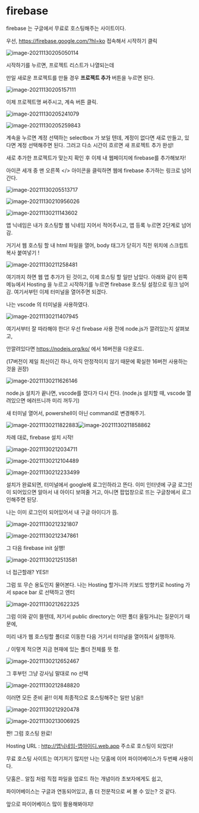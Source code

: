 # firebase 



firebase 는 구글에서 무료로 호스팅해주는 사이트이다. 



우선,  https://firebase.google.com/?hl=ko 접속해서 시작하기 클릭

![image-20211130205050114](C:\Users\user\AppData\Roaming\Typora\typora-user-images\image-20211130205050114.png)



시작하기를 누르면, 프로젝트 리스트가 나열되는데

만일 새로운 프로젝트를 만들 경우 **프로젝트 추가** 버튼을 누르면 된다. 

![image-20211130205157111](C:\Users\user\AppData\Roaming\Typora\typora-user-images\image-20211130205157111.png)





이제 프로젝트명 써주시고, 계속 버튼 클릭. 

![image-20211130205241079](C:\Users\user\AppData\Roaming\Typora\typora-user-images\image-20211130205241079.png)

![image-20211130205259843](C:\Users\user\AppData\Roaming\Typora\typora-user-images\image-20211130205259843.png)



계속을 누르면 계정 선택하는 selectbox 가 보일 텐데, 계정이 없다면 새로 만들고, 있다면 계정 선택해주면 된다. 그러고 다소 시간이 흐르면 새 프로젝트 추가 완성!



새로 추가한 프로젝트가 맞는지 확인 후 이제 내 웹페이지에 firebase를 추가해보자! 

아이콘 세개 중 맨 오른쪽 </> 아이콘을 클릭하면 웹에 firebase 추가하는 링크로 넘어간다. 

![image-20211130205513717](C:\Users\user\AppData\Roaming\Typora\typora-user-images\image-20211130205513717.png)

![image-20211130210956026](C:\Users\user\AppData\Roaming\Typora\typora-user-images\image-20211130210956026.png)

![image-20211130211143602](C:\Users\user\AppData\Roaming\Typora\typora-user-images\image-20211130211143602.png)

앱 닉네임은 내가 호스팅할 웹 닉네임 지어서 적어주시고, 앱 등록 누르면 2단계로 넘어감. 

거기서 웹 호스팅 할 내 html 파일을 열어, body 태그가 닫히기 직전 위치에 스크립트 복사 붙여넣기 !

![image-20211130211258481](C:\Users\user\AppData\Roaming\Typora\typora-user-images\image-20211130211258481.png)





여기까지 하면 웹 앱 추가가 된 것이고, 이제 호스팅 할 일만 남았다.  아래와 같이 왼쪽 메뉴에서 Hosting 을 누르고 시작하기를 누르면 firebase 호스팅 설정으로 링크 넘어감. 여기서부턴 이제 터미널을 열어주면 되겠다. 

나는 vscode 의 터미널을 사용하였다. 

![image-20211130211407945](C:\Users\user\AppData\Roaming\Typora\typora-user-images\image-20211130211407945.png)



여기서부터 잘 따라해야 한다! 우선 firebase 사용 전에 node.js가 깔려있는지 살펴보고, 

안깔려있다면 https://nodejs.org/ko/ 에서 16버전을 다운로드. 

(17버전이 제일 최신이긴 하나, 아직 안정적이지 않기 때문에 확실한 16버전 사용하는 것을 권장)

 ![image-20211130211626146](C:\Users\user\AppData\Roaming\Typora\typora-user-images\image-20211130211626146.png)



node.js 설치가 끝나면, vscode를 껐다가 다시 킨다. (node.js 설치할 때, vscode 열려있으면 에러뜨니까 미리 꺼두기)

새 터미널 열어서, powershell이 아닌 command로 변경해주기. 

<img src="C:\Users\user\AppData\Roaming\Typora\typora-user-images\image-20211130211822883.png" alt="image-20211130211822883"  /><img src="C:\Users\user\AppData\Roaming\Typora\typora-user-images\image-20211130211858862.png" alt="image-20211130211858862"  />



차례 대로, firebase 설치 시작! 

![image-20211130212034711](C:\Users\user\AppData\Roaming\Typora\typora-user-images\image-20211130212034711.png)

![image-20211130212104489](C:\Users\user\AppData\Roaming\Typora\typora-user-images\image-20211130212104489.png)

![image-20211130212233499](C:\Users\user\AppData\Roaming\Typora\typora-user-images\image-20211130212233499.png)



설치가 완료되면,  터미널에서 google에 로그인하라고 뜬다. 이미 인터넷에 구글 로그인이 되어있으면 알아서 내 아이디 보여줄 거고, 아니면 팝업창으로 뜨는 구글창에서 로그인해주면 된당.  

나는 이미 로그인이 되어있어서 내 구글 아이디가 뜸. 

![image-20211130212321807](C:\Users\user\AppData\Roaming\Typora\typora-user-images\image-20211130212321807.png)

![image-20211130212347861](C:\Users\user\AppData\Roaming\Typora\typora-user-images\image-20211130212347861.png)



그 다음 firebase init 실행! 

![image-20211130212513581](C:\Users\user\AppData\Roaming\Typora\typora-user-images\image-20211130212513581.png)

너 접근할래?  YES!! 

그럼 또 무슨 용도인지 물어본다. 나는 Hosting 할거니까 키보드 방향키로 hosting 가서 space bar 로 선택하고 엔터

![image-20211130212622325](C:\Users\user\AppData\Roaming\Typora\typora-user-images\image-20211130212622325.png)



그럼 이와 같이 뜰텐데, 저기서 public directory는 어떤 폴더 올릴거냐는 질문이기 때문에, 

미리 내가 웹 호스팅할 폴더로 이동한 다음 거기서 터미널을 열어줘서 실행하자.  

 ./  이렇게 적으면 지금 현재에 있는 폴더 전체를 뜻 함.  

![image-20211130212652467](C:\Users\user\AppData\Roaming\Typora\typora-user-images\image-20211130212652467.png)



그 후부턴 그냥 강사님 말대로 no 선택

![image-20211130212848820](C:\Users\user\AppData\Roaming\Typora\typora-user-images\image-20211130212848820.png)



이러면 모든 준비 끝!! 이제 최종적으로 호스팅해주는 일만 남음!!

![image-20211130212920478](C:\Users\user\AppData\Roaming\Typora\typora-user-images\image-20211130212920478.png)

![image-20211130213006925](C:\Users\user\AppData\Roaming\Typora\typora-user-images\image-20211130213006925.png)



짠! 그럼 호스팅 완료! 

Hosting URL : http://앱닉네임-앱아이디.web.app   주소로 호스팅이 되었다!



무료 호스팅 사이트는 여기저기 많지만 나는 닷홈에 이어 파이어베이스가 두번째 사용이다. 

닷홈은.. 알집 처럼 직접 파일을 업로드 하는 개념이라 초보자에게도 쉽고, 

파이어베이스는 구글과 연동되어있고, 좀 더 전문적으로 써 볼 수 있는? 것 같다. 

앞으로 파이어베이스 많이 활용해봐야지!

